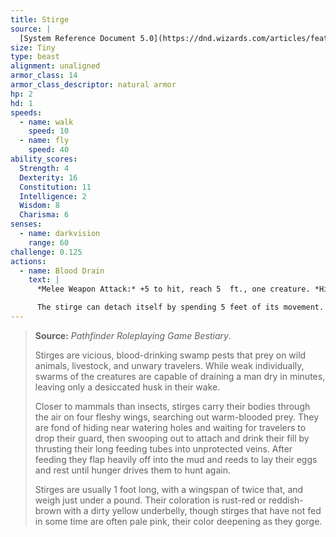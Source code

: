 ```yaml
---
title: Stirge
source: |
  [System Reference Document 5.0](https://dnd.wizards.com/articles/features/systems-reference-document-srd)
size: Tiny
type: beast
alignment: unaligned
armor_class: 14
armor_class_descriptor: natural armor
hp: 2
hd: 1
speeds:
  - name: walk
    speed: 10
  - name: fly
    speed: 40
ability_scores:
  Strength: 4
  Dexterity: 16
  Constitution: 11
  Intelligence: 2
  Wisdom: 8
  Charisma: 6
senses:
  - name: darkvision
    range: 60
challenge: 0.125
actions:
  - name: Blood Drain
    text: |
      *Melee Weapon Attack:* +5 to hit, reach 5  ft., one creature. *Hit:* 5 (1d4 + 3) piercing damage, and the stirge attaches to the target. While attached, the stirge doesn't attack. Instead, at the start of each of the stirge's turns, the target loses 5 (1d4 + 3) hit points due to blood loss.

      The stirge can detach itself by spending 5 feet of its movement. It does so after it drains 10 hit points of blood from the target or the target dies. A creature, including the target, can use its action to detach the stirge.
---
```


> **Source:** *Pathfinder Roleplaying Game Bestiary*.
>
> Stirges are vicious, blood-drinking swamp pests that prey on wild animals, livestock, and unwary travelers. While weak individually, swarms of the creatures are capable of draining a man dry in minutes, leaving only a desiccated husk in their wake.
>
> Closer to mammals than insects, stirges carry their bodies through the air on four fleshy wings, searching out warm-blooded prey. They are fond of hiding near watering holes and waiting for travelers to drop their guard, then swooping out to attach and drink their fill by thrusting their long feeding tubes into unprotected veins. After feeding they flap heavily off into the mud and reeds to lay their eggs and rest until hunger drives them to hunt again.
>
> Stirges are usually 1 foot long, with a wingspan of twice that, and weigh just under a pound. Their coloration is rust-red or reddish-brown with a dirty yellow underbelly, though stirges that have not fed in some time are often pale pink, their color deepening as they gorge.
